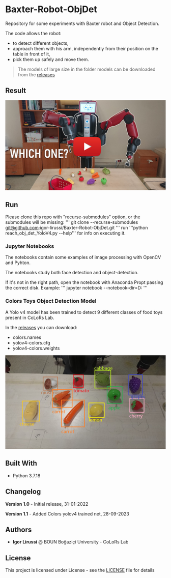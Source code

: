 # Baxter-Robot-ObjDet
Repository for some experiments with Baxter robot and Object Detection.

The code allows the robot:
- to detect different objects,
- approach them with his arm, independently from their position on the table in front of it,
- pick them up safely and move them.

> The models of large size in the folder models can be downloaded from the [releases](https://github.com/igor-lirussi/Baxter-Robot-ObjDet/releases)

## Result
[![Baxter Video](/img/thumbnail_video.JPG)](https://youtu.be/gk2gCOgdb-M "Baxter Video")

## Run
Please clone this repo with "recurse-submodules" option, or the submodules will be missing:
'''
git clone --recurse-submodules git@github.com:igor-lirussi/Baxter-Robot-ObjDet.git
'''
run '''python reach_obj_det_YoloV4.py --help''' for info on executing it.

### Jupyter Notebooks
The notebooks contain some examples of image processing with OpenCV and Pyhton.

The notebooks study both face detection and object-detection.

If it's not in the right path, open the notebook with Anaconda Propt passing the correct disk. Example:
'''
jupyter notebook --notebook-dir=D:
'''

### Colors Toys Object Detection Model
A Yolo v4 model has been trained to detect 9 different classes of food toys present in CoLoRs Lab. 

In the [releases](https://github.com/igor-lirussi/Baxter-Robot-ObjDet/releases) you can download:
- colors.names
- yolov4-colors.cfg
- yolov4-colors.weights

![dataset](img/dataset.jpg)

## Built With

* Python 3.7.18

## Changelog

**Version 1.0** - Initial release, 31-01-2022

**Version 1.1** - Added Colors yolov4 trained net, 28-09-2023

## Authors

* **Igor Lirussi** @ BOUN Boğaziçi University - CoLoRs Lab

## License

This project is licensed under License - see the [LICENSE](LICENSE) file for details
